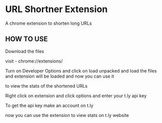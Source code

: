 
# URL Shortner Extension

A chrome extension to shorten long URLs

## HOW TO USE
 Download the files
 
 visit - chrome://extensions/ 

 Turn on Developer Options and click on load unpacked
 and load the files and extension will be loaded and now you can use it

 to view the stats of the shortened URLs

 Right click on extension and click options and enter your t.ly api key

 To get the api key make an account on t.ly

 now you can use the extension to view stats on t.ly website
 
